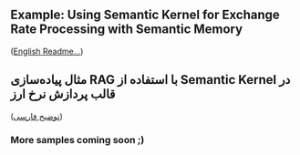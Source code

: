 ## Example: Using Semantic Kernel for Exchange Rate Processing with Semantic Memory
([English Readme...](./README_EN.md))

## مثال پیاده‌سازی RAG با استفاده از Semantic Kernel در قالب پردازش نرخ ارز
([توضیح فارسی](./README_FA.md))


### More samples coming soon ;)